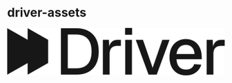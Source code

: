 # driver-assets

 ![Logo](https://raw.githubusercontent.com/driver-ai/driver-assets/main/bw_wordmark.svg)

